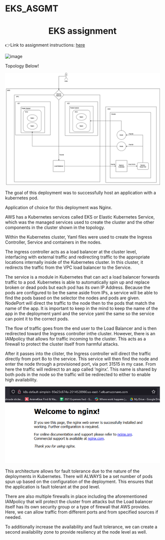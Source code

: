 # EKS_ASGMT
<h1 align=center>EKS assignment</h1>

👉Link to assignment instructions: [here](https://github.com/kura-labs-org/EKS_ASGMT/blob/main/EKS%20assignment.pdf)  

![image](https://encrypted-tbn0.gstatic.com/images?q=tbn:ANd9GcRcO3uI0ECzZUMHNrbDPkM2IXhL3MzAQsmGCg&usqp=CAU)

Topology Below!<br>

![image](https://github.com/KennethT404/EKS_ASGMT/blob/main/EKS%20Assignment%20Topology.png)

The goal of this deployment was to successfully host an application with a kubernetes pod. 

Application of choice for this deployment was Nginx.

AWS has a Kubernetes services called EKS or Elastic Kubernetes Service, which was the managed services used to create the cluster and the other components in the cluster shown in the topology. 

Within the Kubernetes cluster, Yaml files were used to create the Ingress Controller, Service and containers in the nodes. 

The ingress controller acts as a load balancer at the cluster level, interfacing with external traffic and redirecting traffic to the appropriate locations internally inside of the Kubernetes cluster. In this cluster, it redirects the traffic from the VPC load balancer to the Service. 

The service is a module in Kubernetes that can act a load balancer forwards traffic to a pod. Kubernetes is able to automatically spin up and replace broken or dead pods but each pod has its own IP Address. Because the pods are configured to be the same aside from IPs, a service will be able to find the pods based on the selector the nodes and pods are given. NodePort will direct the traffic to the node then to the pods that match the name of the app. It is important to keep in the mind to keep the name of the app in the deployment yaml and the service yaml the same so the service can point it to the correct pods. 

The flow of traffic goes from the end user to the Load Balancer and is then redirected toward the Ingress controller inthe cluster. However, there is an IAMpolicy that allows for traffic incoming to the cluster. This acts as a firewall to protect the cluster itself from harmful attacks.

After it passes into the clister, the Ingress controller will direct the traffic directly from port 8o to the service. This service will then find the node and enter the node through a provisioned port, via port 31515 in my case. From here the traffic will redirect to an app called ‘nginx’. This name is shared by both pods in the node so the traffic will be redirected to either to enable high availability. 

![image](https://github.com/KennethT404/EKS_ASGMT/blob/main/nginx%20running%20on%20load%20balancer%20dns.PNG)

This architecture allows for fault tolerance due to the nature of the deployments in Kubernetes. There will ALWAYS be a set number of pods spun up based on the configuration of the deployment. This ensures that the application is fault tolerant at the pod level. 

There are also multiple firewalls in place including the aforementioned IAMpolicy that will protect the cluster from attacks but the Load balancer itself has its own security group or a type of firewall that AWS provides. Here, we can allow traffic from different ports and from specified sources if needed. 

To additionally increase the availability and fault tolerance, we can create a second availability zone to provide resiliency at the node level as well. 


